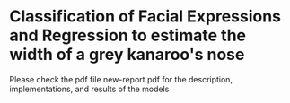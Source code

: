 # Classification of Facial Expressions and Regression to estimate the width of a grey kanaroo's nose

Please check the pdf file new-report.pdf for the description, implementations, and results of the models


